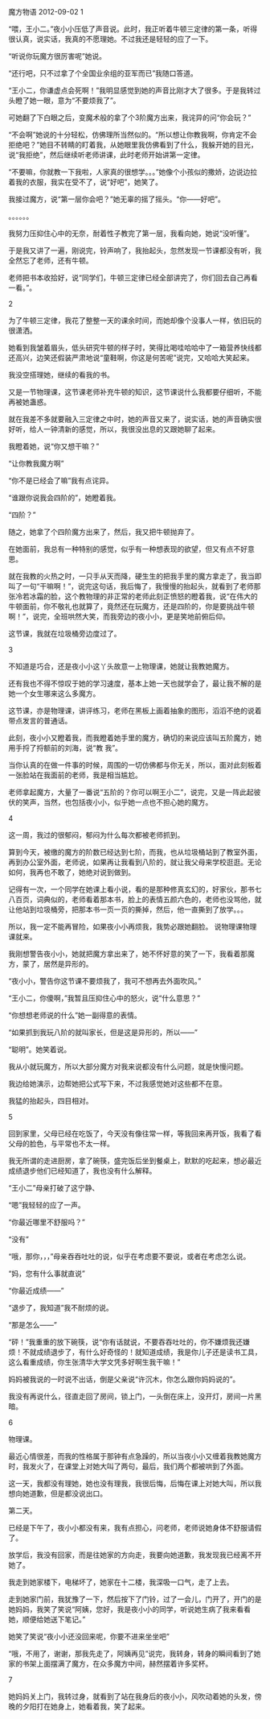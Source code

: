 魔方物语
2012-09-02
1

“喂，王小二。”夜小小压低了声音说。此时，我正听着牛顿三定律的第一条，听得很认真，说实话，我真的不愿理她。不过我还是轻轻的应了一下。

“听说你玩魔方很厉害呢”她说。

“还行吧，只不过拿了个全国业余组的亚军而已”我随口答道。

“王小二，你谦虚点会死啊！”我明显感觉到她的声音比刚才大了很多。于是我转过头瞪了她一眼，意为“不要烦我了”。

可她翻了下白眼之后，变魔术般的拿了个3阶魔方出来，我诧异的问“你会玩？”

“不会啊”她说的十分轻松，仿佛理所当然似的。“所以想让你教我啊，你肯定不会拒绝吧？”她目不转睛的盯着我，从她眼里我仿佛看到了什么，我躲开她的目光，说“我拒绝”，然后继续听老师讲课，此时老师开始讲第一定律。

“不要嘛，你就教一下我啦，人家真的很想学。。。”她像个小孩似的撒娇，边说边拉着我的衣服，我实在受不了，说“好吧”，她笑了。

我接过魔方，说“第一层你会吧？”她无辜的摇了摇头。“你——好吧”。

。。。。。。

我努力压抑住心中的无奈，耐着性子教完了第一层，我看向她，她说“没听懂”。

于是我又讲了一遍，刚说完，铃声响了，我抬起头，忽然发现一节课都没有听，我全然忘了老师，还有牛顿。

老师把书本收拾好，说“同学们，牛顿三定律已经全部讲完了，你们回去自己再看一看。”。

2

为了牛顿三定律，我花了整整一天的课余时间，而她却像个没事人一样，依旧玩的很潇洒。

她看到我皱着眉头，低头研究牛顿的样子时，笑得比喝哇哈哈中了一箱营养快线都还高兴，边笑还假装严肃地说“童鞋啊，你这是何苦呢”说完，又哈哈大笑起来。

我没空搭理她，继续的看我的书。

又是一节物理课，这节课老师补充牛顿的知识，这节课说什么我都要仔细听，不能再被她蛊惑。

就在我差不多就要融入三定律之中时，她的声音又来了，说实话，她的声音确实很好听，给人一钟清新的感觉，所以，我很没出息的又跟她聊了起来。

我瞪着她，说“你又想干嘛？”

“让你教我魔方啊”

“你不是已经会了嘛”我有点诧异。

“谁跟你说我会四阶的”，她瞪着我。

“四阶？”

随之，她拿了个四阶魔方出来了，然后，我又把牛顿抛弃了。

在她面前，我总有一种特别的感觉，似乎有一种想表现的欲望，但又有点不好意思。

就在我教的火热之时，一只手从天而降，硬生生的把我手里的魔方拿走了，我当即叫了一句“干嘛啊！”，说完这句话，我后悔了，我慢慢的抬起头，就看到了老师那张冷若冰霜的脸，这个教物理的非正常的老师此刻正愤怒的瞪着我，说“在伟大的牛顿面前，你不敬礼也就算了，竟然还在玩魔方，还是四阶的，你是要挑战牛顿啊！”，说完，全班哄然大笑，而我旁边的夜小小，更是笑地前俯后仰。

这节课，我就在垃圾桶旁边度过了。

3

不知道是巧合，还是夜小小这丫头故意一上物理课，她就让我教她魔方。

还有我也不得不惊叹于她的学习速度，基本上她一天也就学会了，最让我不解的是她一个女生哪来这么多魔方。

这节课，亦是物理课，讲评练习，老师在黑板上画着抽象的图形，滔滔不绝的说着带点发言的普通话。

此刻，夜小小又瞪着我，而我瞪着她手里的魔方，确切的来说应该叫五阶魔方，她用手捋了捋额前的刘海，说“教 我”。

当你认真的在做一件事的时候，周围的一切仿佛都与你无关，所以，面对此刻板着一张脸站在我面前的老师，我是相当尴尬。

老师拿起魔方，大量了一番说“五阶的？你可以啊王小二”，说完，又是一阵此起彼伏的笑声，当然，也包括夜小小，似乎她一点也不担心她的魔方。

4

这一周，我过的很郁闷，郁闷为什么每次都被老师抓到。

算到今天，被缴的魔方的阶数已经达到七阶，而我，也从垃圾桶站到了教室外面，再到办公室外面，老师说，如果再让我看到八阶的，就让我父母来学校逛逛。无论如何，我再也不敢了，她绝对说到做到。

记得有一次，一个同学在她课上看小说，看的是那种修真玄幻的，好家伙，那书七八百页，词典似的，老师看着那本书，脸上的表情五颜六色的，老师也没骂他，就让他站到垃圾桶旁，把那本书一页一页的撕掉，然后，他一直撕到了放学。。。

所以，我一定不能再冒险，如果夜小小再烦我，我势必跟她翻脸。 说物理课物理课就来。

我刚想警告夜小小，她就把魔方拿出来了，她不怀好意的笑了一下，我看着那魔方，蒙了，居然是异形的。

“夜小小，警告你这节课不要烦我了，我可不想再去外面吹风。”

“王小二，你傻啊，”我暂且压抑住心中的怒火，说“什么意思？”

“你想想老师说的什么”她一副得意的表情。

“如果抓到我玩八阶的就叫家长，但是这是异形的，所以——”

“聪明”。她笑着说。

我从小就玩魔方，所以大部分魔方对我来说都没有什么问题，就是快慢问题。

我边给她演示，边帮她把公式写下来，不过我感觉她对这些都不在意。

我猛的抬起头，四目相对。

5

回到家里，父母已经在吃饭了，今天没有像往常一样，等我回来再开饭，我看了看父母的脸色，与平常也不太一样。

我无所谓的走进厨房，拿了碗筷，盛完饭后坐到餐桌上，默默的吃起来，想必最近成绩退步他们已经知道了，我也没有什么解释。

“王小二”母亲打破了这宁静、

“嗯”我轻轻的应了一声。

“你最近哪里不舒服吗？”

“没有”

“哦，那你，，，”母亲吞吞吐吐的说，似乎在考虑要不要说，或者在考虑怎么说。

“妈，您有什么事就直说”

“你最近成绩——”

“退步了，我知道”我不耐烦的说。

“那是怎么——”

“砰！”我重重的放下碗筷，说“你有话就说，不要吞吞吐吐的，你不嫌烦我还嫌烦！不就成绩退步了，有什么好奇怪的！就知道成绩，我是你儿子还是读书工具，这么看重成绩，你生张清华大学文凭多好啊生我干嘛！”

妈妈被我说的一时说不出话，倒是父亲说“许沉木，你怎么跟你妈妈说的”。

我没有再说什么，径直走回了房间，锁上门，一头倒在床上，没开灯，房间一片黑暗。

6

物理课。

最近心情很差，而我的性格属于那钟有点急躁的，所以当夜小小又缠着我教她魔方时，我发火了，在课堂上对她大叫了两句，最后，我们两个都被哄到了外面。

这一天，我都没有理她，她也没有理我，我很后悔，后悔在课上对她大叫，所以我想向她道歉，但是都没说出口。

第二天。

已经是下午了，夜小小都没有来，我有点担心，问老师，老师说她身体不舒服请假了。

放学后，我没有回家，而是往她家的方向走，我要向她道歉，我发现我已经离不开她了。

我走到她家楼下，电梯坏了，她家在十二楼，我深吸一口气，走了上去。

走到她家门前，我犹豫了一下，然后按下了门铃，过了一会儿，门开了，开门的是她妈妈，我笑了笑说“阿姨，您好，我是夜小小的同学，听说她生病了我来看看她，顺便给她送下笔记。”

她笑了笑说“夜小小还没回来呢，你要不进来坐坐吧”

“哦，不用了，谢谢，那我先走了，阿姨再见”说完，我转身，转身的瞬间看到了她家的书架上面摆满了魔方，在众多魔方中间，赫然摆着许多奖杯。

7

她妈妈关上门，我转过身，就看到了站在我身后的夜小小，风吹动着她的头发，傍晚的夕阳打在她身上，她看着我，笑了起来。